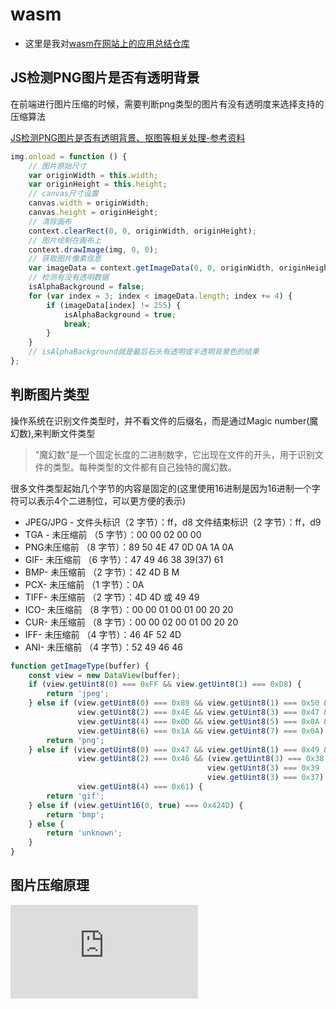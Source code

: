 # wasm


- 这里是我对[wasm在网站上的应用总结仓库](https://github.com/congwa/wasm-codecs-browser)


## JS检测PNG图片是否有透明背景

在前端进行图片压缩的时候，需要判断png类型的图片有没有透明度来选择支持的压缩算法

[JS检测PNG图片是否有透明背景、抠图等相关处理-参考资料](https://www.zhangxinxu.com/wordpress/2018/05/canvas-png-transparent-background-detect/)

```js
img.onload = function () {
    // 图片原始尺寸
    var originWidth = this.width;
    var originHeight = this.height;
    // canvas尺寸设置
    canvas.width = originWidth;
    canvas.height = originHeight;
    // 清除画布
    context.clearRect(0, 0, originWidth, originHeight);
    // 图片绘制在画布上
    context.drawImage(img, 0, 0);
    // 获取图片像素信息
    var imageData = context.getImageData(0, 0, originWidth, originHeight).data;
    // 检测有没有透明数据
    isAlphaBackground = false;
    for (var index = 3; index < imageData.length; index += 4) {
        if (imageData[index] != 255) {
            isAlphaBackground = true;
            break;    
        }
    }
    // isAlphaBackground就是最后石头有透明或半透明背景色的结果
};
```

## 判断图片类型

操作系统在识别文件类型时，并不看文件的后缀名，而是通过Magic number(魔幻数),来判断文件类型
>"魔幻数"是一个固定长度的二进制数字，它出现在文件的开头，用于识别文件的类型。每种类型的文件都有自己独特的魔幻数。

很多文件类型起始几个字节的内容是固定的(这里使用16进制是因为16进制一个字符可以表示4个二进制位，可以更方便的表示)

- JPEG/JPG - 文件头标识（2 字节）：ff，d8 文件结束标识（2 字节）：ff，d9
- TGA - 未压缩前 （5 字节）：00 00 02 00 00
- PNG未压缩前 （8 字节）：89 50 4E 47 0D 0A 1A 0A
- GIF- 未压缩前 （6 字节）：47 49 46 38 39(37) 61
- BMP- 未压缩前 （2 字节）：42 4D B M
- PCX- 未压缩前 （1 字节）：0A
- TIFF- 未压缩前 （2 字节）：4D 4D 或 49 49
- ICO- 未压缩前 （8 字节）：00 00 01 00 01 00 20 20
- CUR- 未压缩前 （8 字节）：00 00 02 00 01 00 20 20
- IFF- 未压缩前 （4 字节）：46 4F 52 4D
- ANI- 未压缩前 （4 字节）：52 49 46 46

```js
function getImageType(buffer) {
    const view = new DataView(buffer);
    if (view.getUint8(0) === 0xFF && view.getUint8(1) === 0xD8) {
        return 'jpeg';
    } else if (view.getUint8(0) === 0x89 && view.getUint8(1) === 0x50 &&
               view.getUint8(2) === 0x4E && view.getUint8(3) === 0x47 &&
               view.getUint8(4) === 0x0D && view.getUint8(5) === 0x0A &&
               view.getUint8(6) === 0x1A && view.getUint8(7) === 0x0A) {
        return 'png';
    } else if (view.getUint8(0) === 0x47 && view.getUint8(1) === 0x49 &&
               view.getUint8(2) === 0x46 && (view.getUint8(3) === 0x38 ||
                                            view.getUint8(3) === 0x39 ||
                                            view.getUint8(3) === 0x37) &&
               view.getUint8(4) === 0x61) {
        return 'gif';
    } else if (view.getUint16(0, true) === 0x424D) {
        return 'bmp';
    } else {
        return 'unknown';
    }
}
```



## 图片压缩原理

![图片压缩原理-传送门](https://www.zhoulujun.cn/html/theory/multimedia/CG-CV-IP/8396.html)